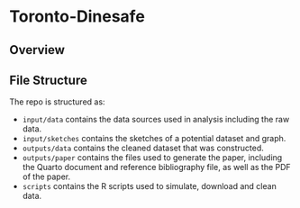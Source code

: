 # Toronto-Dinesafe

## Overview

## File Structure

The repo is structured as:

-   `input/data` contains the data sources used in analysis including the raw data.
-   `input/sketches` contains the sketches of a potential dataset and graph.
-   `outputs/data` contains the cleaned dataset that was constructed.
-   `outputs/paper` contains the files used to generate the paper, including the Quarto document and reference bibliography file, as well as the PDF of the paper.
-   `scripts` contains the R scripts used to simulate, download and clean data.
